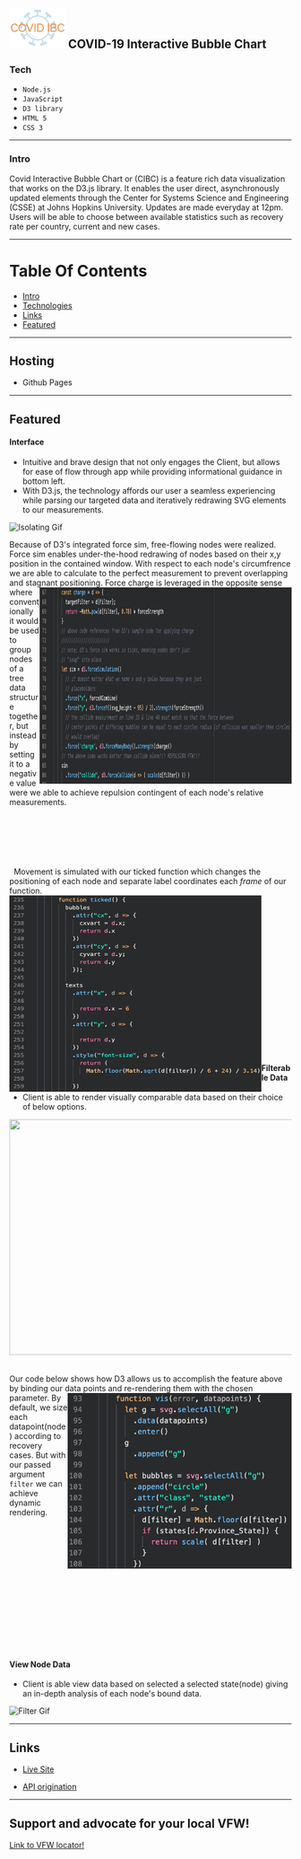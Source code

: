 <img src="https://github.com/danbourdier/CovidInteractiveBubbleChart/blob/master/favicon.png" width="100"> COVID-19 Interactive Bubble Chart
---


### Tech

* `Node.js`
* `JavaScript`
* `D3 library`
* `HTML 5`
* `CSS 3`


---

### Intro
Covid Interactive Bubble Chart or (CIBC) is a feature rich data visualization that works on the D3.js library. It enables the user direct, asynchronously updated elements through the Center for Systems Science and Engineering (CSSE) at Johns Hopkins University. Updates are made everyday at 12pm. Users will be able to choose between available statistics such as recovery rate per country, current and new cases. 

---


# Table Of Contents

* [Intro](https://github.com/danbourdier/CovidInteractiveBubbleChart/#Intro)
* [Technologies](https://github.com/danbourdier/CovidInteractiveBubbleChart/#Tech)
* [Links](https://github.com/danbourdier/CovidInteractiveBubbleChart/#Links)
* [Featured](https://github.com/danbourdier/CovidInteractiveBubbleChart/#Featured)


---


## Hosting
* Github Pages

---


## Featured

#### Interface


* Intuitive and brave design that not only engages the Client, but allows for ease of flow through app while providing informational guidance in bottom left.
* With D3.js, the technology affords our user a seamless experiencing while parsing our targeted data and iteratively redrawing SVG elements to our measurements.

![Isolating Gif](https://github.com/danbourdier/CovidInteractiveBubbleChart/blob/master/src/vids/gifShowcase.gif)
&nbsp;


Because of D3's integrated force sim, free-flowing nodes were realized. Force sim enables under-the-hood redrawing of nodes based on their x,y position in the 
contained window. With respect to each node's circumfrence we are able to calculate to the perfect measurement to prevent overlapping and stagnant positioning.
<img align="right" src="https://github.com/danbourdier/CovidInteractiveBubbleChart/blob/master/src/images/applied_force_sim.png" width="450" height="350">
Force charge is leveraged in the opposite sense where conventionally it would be used to group nodes of a tree data structure together, but instead by setting
it to a negative value were we able to achieve repulsion contingent of each node's relative measurements.

&nbsp;

&nbsp;

&nbsp;

&nbsp;
Movement is simulated with our ticked function which changes the positioning of each node and separate label coordinates each *frame* of our function.
<img align="left" src="https://github.com/danbourdier/CovidInteractiveBubbleChart/blob/master/src/images/simulation_movement_calcs.png" width="450" height="350">

&nbsp;

&nbsp;

&nbsp;

&nbsp;

&nbsp;

&nbsp;

&nbsp;

&nbsp;

&nbsp;






#### Filterable Data

* Client is able to render visually comparable data based on their choice of below options.


<img src="https://github.com/danbourdier/CovidInteractiveBubbleChart/blob/master/src/vids/filter-gif.gif" width="640" height="420" >
&nbsp;

Our code below shows how D3 allows us to accomplish the feature above by binding our data points and re-rendering them with the chosen parameter.
<img align="right" src="https://github.com/danbourdier/CovidInteractiveBubbleChart/blob/master/src/images/data_points.png" width="400">
By default, we size each datapoint(node) according to recovery cases. 
But with our passed argument `filter` we can achieve dynamic rendering.  
&nbsp;

&nbsp;

&nbsp;

&nbsp;

&nbsp;

&nbsp;

&nbsp;

&nbsp;


#### View Node Data

* Client is able view data based on selected a selected state(node) giving an in-depth analysis of each node's bound data.


![Filter Gif](https://github.com/danbourdier/CovidInteractiveBubbleChart/blob/master/src/vids/state-gif.gif)

---



## Links
* [Live Site](https://danbourdier.github.io/CovidInteractiveBubbleChart/)

* [API origination](https://systems.jhu.edu/)


---


## Support and advocate for your local VFW!
[Link to VFW locator!](https://www.vfw.org/find-a-post)


<!-- ### Wireframe


![wireframe](https://github.com/danbourdier/CovidInteractiveBubbleChart/blob/master/src/images/wireframe.png)

--- -->



 